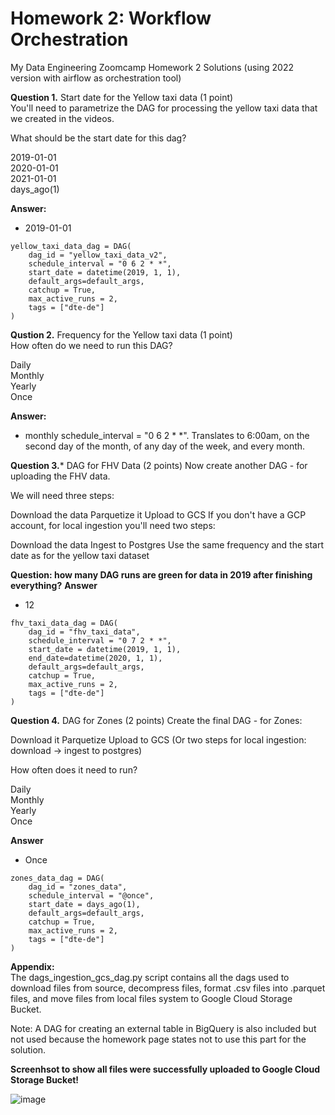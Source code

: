 # Homework 2: Workflow Orchestration
My Data Engineering Zoomcamp Homework 2 Solutions (using 2022 version with airflow as orchestration tool) 

**Question 1.**
Start date for the Yellow taxi data (1 point)  
You'll need to parametrize the DAG for processing the yellow taxi data that we created in the videos.  
  
What should be the start date for this dag?

2019-01-01  
2020-01-01  
2021-01-01  
days_ago(1)


**Answer:**
- 2019-01-01
  
```
yellow_taxi_data_dag = DAG(
    dag_id = "yellow_taxi_data_v2",
    schedule_interval = "0 6 2 * *",
    start_date = datetime(2019, 1, 1),
    default_args=default_args,
    catchup = True,
    max_active_runs = 2,
    tags = ["dte-de"]
)
```

**Qustion 2.**
Frequency for the Yellow taxi data (1 point)  
How often do we need to run this DAG?

Daily  
Monthly  
Yearly  
Once

**Answer:**
- monthly
 schedule_interval = "0 6 2 * *". Translates to 6:00am, on the second day of the month, of any day of the week, and every month.



**Question 3.***
DAG for FHV Data (2 points)
Now create another DAG - for uploading the FHV data.

We will need three steps:

Download the data
Parquetize it
Upload to GCS
If you don't have a GCP account, for local ingestion you'll need two steps:

Download the data
Ingest to Postgres
Use the same frequency and the start date as for the yellow taxi dataset

**Question: how many DAG runs are green for data in 2019 after finishing everything?**
**Answer**
- 12
```
fhv_taxi_data_dag = DAG(
    dag_id = "fhv_taxi_data",
    schedule_interval = "0 7 2 * *",
    start_date = datetime(2019, 1, 1),
    end_date=datetime(2020, 1, 1),
    default_args=default_args,
    catchup = True,
    max_active_runs = 2,
    tags = ["dte-de"]
)

```

**Question 4.**
DAG for Zones (2 points)
Create the final DAG - for Zones:

Download it
Parquetize
Upload to GCS
(Or two steps for local ingestion: download -> ingest to postgres)

How often does it need to run?

Daily  
Monthly  
Yearly  
Once

**Answer**
- Once
```
zones_data_dag = DAG(
    dag_id = "zones_data",
    schedule_interval = "@once",
    start_date = days_ago(1),
    default_args=default_args,
    catchup = True,
    max_active_runs = 2,
    tags = ["dte-de"]
)
```
**Appendix:**  
The dags_ingestion_gcs_dag.py script contains all the dags used to download files from source, decompress files, format .csv files into .parquet files, and move files from local files system to Google Cloud Storage Bucket.  

Note: A DAG for creating an external table in BigQuery is also included but not used because the homework page states not to use this part for the solution.  

**Screenhsot to show all files were successfully uploaded to Google Cloud Storage Bucket!**  

![image](https://github.com/user-attachments/assets/639bb7fa-2190-4f0e-9d8b-729afe1ac650)
